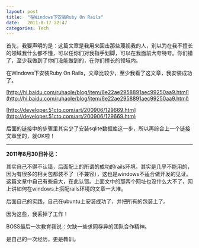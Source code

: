 ```yaml
---
layout: post
title:  "在Windows下安装Ruby On Rails"
date:   2011-8-17 22:47
categories: Tech
---
```


首先，我要声明的是：这篇文章是我用来回击那些蔑视我的人，别以为在我不擅长的领域我什么都不懂，可以任你们对我指手划脚，可以在我面前大夸特夸。你们错了，至少我做到了你们没能做到的，在你们擅长的领域内。

在Windows下安装Ruby On Rails，文章比较少，至少我看了这文章，我安装成功了。

[http://hi.baidu.com/ruhaole/blog/item/6e22ae2958891aec99250aa9.html](http://hi.baidu.com/ruhaole/blog/item/6e22ae2958891aec99250aa9.html)

[http://developer.51cto.com/art/200906/129669.htm](http://developer.51cto.com/art/200906/129669.htm)

后面的链接中的步骤里其实少了安装sqlite数据库这一步，所以再综合上一个链接文章里的，就OK啦！

---

**2011年8月30日补记：**

其实自己不得不认错，后面配上的所谓的成功的rails环境，其实是几乎不能用的，因为有很多的相关包都装不了（不兼容），这也是windows不适合做开发的见证。这篇文章中自己有些自大，在此认错。上面文中的那两个网址也没什么大不了，网上讲如何在windows上搭配rails环境的文章一大堆。

后面自己的实践，自己在ubuntu上安装成功了，并把所有的包装上了。

因为这些，我丢掉了工作！

BOSS最后一次教育我说：欠缺一些求同存异的团队合作精神。

是自己的一次经历，更是教训。
